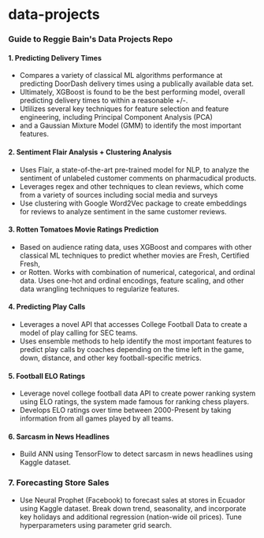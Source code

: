 # data-projects
### Guide to Reggie Bain's Data Projects Repo
#### 1. Predicting Delivery Times
  - Compares a variety of classical ML algorithms performance at predicting DoorDash delivery times using a publically available data set.
  - Ultimately, XGBoost is found to be the best performing model, overall predicting delivery times to within a reasonable +/-.
  - Utlilizes several key techniques for feature selection and feature engineering, including Principal Component Analysis (PCA)
  - and a Gaussian Mixture Model (GMM) to identify the most important features.
#### 2. Sentiment Flair Analysis + Clustering Analysis
  - Uses Flair, a state-of-the-art pre-trained model for NLP, to analyze the sentiment of unlabeled customer comments on pharmacudical products.
  - Leverages regex and other techniques to clean reviews, which come from a variety of sources including social media and surveys
  - Use clustering with Google Word2Vec package to create embeddings for reviews to analyze sentiment in the same customer reviews.
#### 3. Rotten Tomatoes Movie Ratings Prediction
  - Based on audience rating data, uses XGBoost and compares with other classical ML techniques to predict whether movies are Fresh, Certified Fresh,
  - or Rotten. Works with combination of numerical, categorical, and ordinal data. Uses one-hot and ordinal encodings, feature scaling, and other data wrangling techniques to regularize features. 
#### 4. Predicting Play Calls
  - Leverages a novel API that accesses College Football Data to create a model of play calling for SEC teams. 
  - Uses ensemble methods to help identify the most important features to predict play calls by coaches depending on the time left in the game, down, distance, and other key football-specific metrics.
#### 5. Football ELO Ratings
  - Leverage novel college football data API to create power ranking system using ELO ratings, the system made famous for ranking chess players.
  - Develops ELO ratings over time between 2000-Present by taking information from all games played by all teams.
#### 6. Sarcasm in News Headlines
  - Build ANN using TensorFlow to detect sarcasm in news headlines using Kaggle dataset.
### 7. Forecasting Store Sales
  - Use Neural Prophet (Facebook) to forecast sales at stores in Ecuador using Kaggle dataset. Break down trend, seasonality, and incorporate key holidays and additional regression (nation-wide oil prices). Tune hyperparameters using parameter grid search.
  
